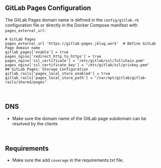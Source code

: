 ## GitLab Pages Configuration

The GitLab Pages domain name is defined in the `config/gitlab.rb` configuration file or directly in the Docker Compose manifest with `pages_external_url`:

```shell
# GitLab Pages
pages_external_url 'https://gitlab-pages.jklug.work'  # Define GitLab Page domain name
gitlab_pages['enable'] = true
pages_nginx['redirect_http_to_https'] = true
pages_nginx['ssl_certificate'] = "/etc/gitlab/ssl/fullchain.pem"
pages_nginx['ssl_certificate_key'] = "/etc/gitlab/ssl/privkey.pem"
## GitLab Pages: Storage Configuration
gitlab_rails['pages_local_store_enabled'] = true
gitlab_rails['pages_local_store_path'] = "/var/opt/gitlab/gitlab-rails/shared/pages"
```

<br>

## DNS

- Make sure the domain name of the GitLab page subdomain can be resolved by the clients

<br>

## Requirements

- Make sure the add `coverage` in the requirements.txt file.